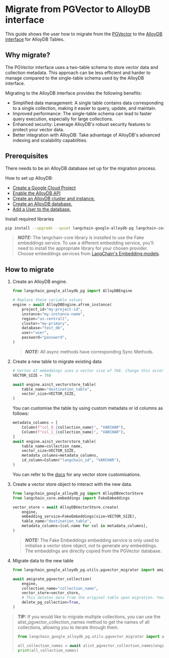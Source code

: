 # Migrate from PGVector to AlloyDB interface

This guide shows the user how to migrate from the [PGVector](https://api.python.langchain.com/en/latest/vectorstores/langchain_postgres.vectorstores.PGVector.html#langchain_postgres.vectorstores.PGVector) to the [AlloyDB interface](https://github.com/googleapis/langchain-google-alloydb-pg-python/blob/main/src/langchain_google_alloydb_pg/vectorstore.py) for AlloyDB Tables.

## Why migrate?

The PGVector interface uses a two-table schema to store vector data and collection metadata.  This approach can be less efficient and harder to manage compared to the single-table schema used by the AlloyDB interface.

Migrating to the AlloyDB interface provides the following benefits:

- Simplified data management: A single table contains data corresponding to a single collection, making it easier to query, update, and maintain.
- Improved performance: The single-table schema can lead to faster query execution, especially for large collections.
- Enhanced security: Leverage AlloyDB's robust security features to protect your vector data.
- Better integration with AlloyDB: Take advantage of AlloyDB's advanced indexing and scalability capabilities.

## Prerequisites

There needs to be an AlloyDB database set up for the migration process.

How to set up AlloyDB:

- [Create a Google Cloud Project](https://developers.google.com/workspace/guides/create-project)
- [Enable the AlloyDB API](https://console.cloud.google.com/flows/enableapi?apiid=alloydb.googleapis.com)
- [Create an AlloyDB cluster and instance.](https://cloud.google.com/alloydb/docs/cluster-create)
- [Create an AlloyDB database.](https://cloud.google.com/alloydb/docs/quickstart/create-and-connect)
- [Add a User to the database.](https://cloud.google.com/alloydb/docs/database-users/about)

Install required libraries

```bash
pip install --upgrade --quiet langchain-google-alloydb-pg langchain-core
```

> **_NOTE:_**  The langchain-core library is installed to use the Fake embeddings service. To use a different embedding service, you'll need to install the appropriate library for your chosen provider. Choose embeddings services from [LangChain's Embedding models](https://python.langchain.com/v0.2/docs/integrations/text_embedding/).

## How to migrate

1. Create an AlloyDB engine.

    ```python
    from langchain_google_alloydb_pg import AlloyDBEngine

    # Replace these variable values
    engine = await AlloyDBEngine.afrom_instance(
        project_id="my-project-id",
        instance="my-instance-name",
        region="us-central1",
        cluster="my-primary",
        database="test_db",
        user="user",
        password="password",
    )
    ```

    > **_NOTE:_** All async methods have corresponding Sync Methods.

2. Create a new table to migrate existing data

    ```python
    # Vertex AI embeddings uses a vector size of 768. Change this according to your embeddings service.
    VECTOR_SIZE = 768

    await engine.ainit_vectorstore_table(
        table_name="destination_table",
        vector_size=VECTOR_SIZE,
    )
    ```

    You can customise the table by using custom metadata or id columns as follows:

    ```python
    metadata_columns = [
        Column(f"col_0_{collection_name}", "VARCHAR"),
        Column(f"col_1_{collection_name}", "VARCHAR"),
    ]
    await engine.ainit_vectorstore_table(
        table_name=collection_name,
        vector_size=VECTOR_SIZE,
        metadata_columns=metadata_columns,
        id_column=Column("langchain_id", "VARCHAR"),
    )
    ```

    You can refer to the [docs](https://cloud.google.com/python/docs/reference/langchain-google-alloydb-pg/latest/langchain_google_alloydb_pg.alloydb_vectorstore.AlloyDBVectorStore#langchain_google_alloydb_pg_alloydb_vectorstore_AlloyDBVectorStore_create) for any vector store customisations.

3. Create a vector store object to interact with the new data.

    ```python
    from langchain_google_alloydb_pg import AlloyDBVectorStore
    from langchain_core.embeddings import FakeEmbeddings

    vector_store = await AlloyDBVectorStore.create(
        engine,
        embedding_service=FakeEmbeddings(size=VECTOR_SIZE),
        table_name="destination_table",
        metadata_columns=[col.name for col in metadata_columns],
    )
    ```

    > **_NOTE:_** The Fake Embeddings embedding service is only used to initialise a vector store object, not to generate any embeddings. The embeddings are directly copied from the PGVector database.

4. Migrate data to the new table

    ```python
    from langchain_google_alloydb_pg.utils.pgvector_migrator import amigrate_pgvector_collection

    await amigrate_pgvector_collection(
        engine,
        collection_name="collection_name",
        vector_store=vector_store,
        # This deletes data from the original table upon migration. You can choose to turn it off.
        delete_pg_collection=True,
    )
    ```

> **TIP:** If you would like to migrate multiple collections, you can use the alist_pgvector_collection_names method to get the names of all collections, allowing you to iterate through them.
>
> ```python
> from langchain_google_alloydb_pg.utils.pgvector_migrator import alist_pgvector_collection_names
> 
> all_collection_names = await alist_pgvector_collection_names(engine)
> print(all_collection_names)
> ```
